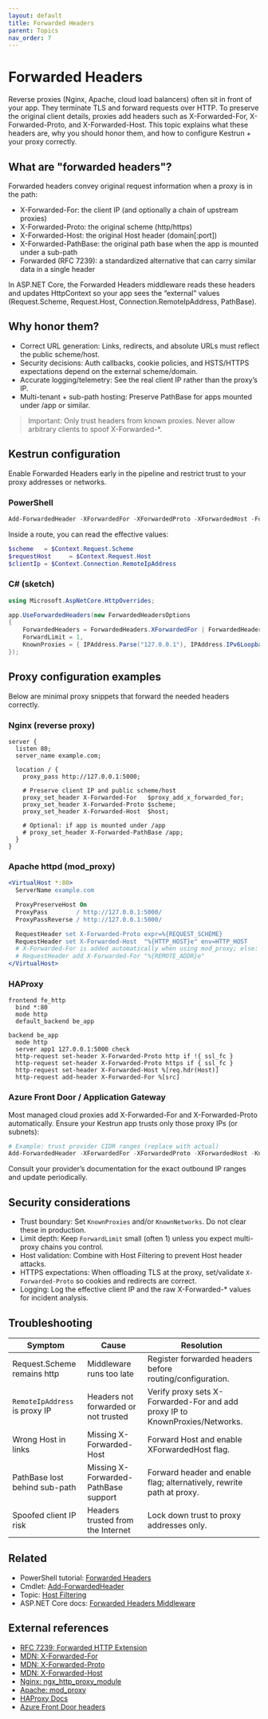 ```yaml
---
layout: default
title: Forwarded Headers
parent: Topics
nav_order: 7
---
```


# Forwarded Headers

Reverse proxies (Nginx, Apache, cloud load balancers) often sit in front of your app. They terminate TLS and forward requests over HTTP.
To preserve the original client details, proxies add headers such as X-Forwarded-For, X-Forwarded-Proto, and X-Forwarded-Host.
This topic explains what these headers are, why you should honor them, and how to configure Kestrun + your proxy correctly.

## What are "forwarded headers"?

Forwarded headers convey original request information when a proxy is in the path:

- X-Forwarded-For: the client IP (and optionally a chain of upstream proxies)
- X-Forwarded-Proto: the original scheme (http/https)
- X-Forwarded-Host: the original Host header (domain[:port])
- X-Forwarded-PathBase: the original path base when the app is mounted under a sub-path
- Forwarded (RFC 7239): a standardized alternative that can carry similar data in a single header

In ASP.NET Core, the Forwarded Headers middleware reads these headers and updates HttpContext so your app sees the “external” values
(Request.Scheme, Request.Host, Connection.RemoteIpAddress, PathBase).

## Why honor them?

- Correct URL generation: Links, redirects, and absolute URLs must reflect the public scheme/host.
- Security decisions: Auth callbacks, cookie policies, and HSTS/HTTPS expectations depend on the external scheme/domain.
- Accurate logging/telemetry: See the real client IP rather than the proxy’s IP.
- Multi-tenant + sub-path hosting: Preserve PathBase for apps mounted under /app or similar.

> Important: Only trust headers from known proxies. Never allow arbitrary clients to spoof X-Forwarded-*.

## Kestrun configuration

Enable Forwarded Headers early in the pipeline and restrict trust to your proxy addresses or networks.

### PowerShell

```powershell
Add-ForwardedHeader -XForwardedFor -XForwardedProto -XForwardedHost -ForwardLimit 1 -KnownProxies @('127.0.0.1', '::1')
```

Inside a route, you can read the effective values:

```powershell
$scheme   = $Context.Request.Scheme
$requestHost     = $Context.Request.Host
$clientIp = $Context.Connection.RemoteIpAddress
```

### C# (sketch)

```csharp
using Microsoft.AspNetCore.HttpOverrides;

app.UseForwardedHeaders(new ForwardedHeadersOptions
{
    ForwardedHeaders = ForwardedHeaders.XForwardedFor | ForwardedHeaders.XForwardedProto | ForwardedHeaders.XForwardedHost,
    ForwardLimit = 1,
    KnownProxies = { IPAddress.Parse("127.0.0.1"), IPAddress.IPv6Loopback }
});
```

## Proxy configuration examples

Below are minimal proxy snippets that forward the needed headers correctly.

### Nginx (reverse proxy)

```nginx
server {
  listen 80;
  server_name example.com;

  location / {
    proxy_pass http://127.0.0.1:5000;

    # Preserve client IP and public scheme/host
    proxy_set_header X-Forwarded-For   $proxy_add_x_forwarded_for;
    proxy_set_header X-Forwarded-Proto $scheme;
    proxy_set_header X-Forwarded-Host  $host;

    # Optional: if app is mounted under /app
    # proxy_set_header X-Forwarded-PathBase /app;
  }
}
```

### Apache httpd (mod_proxy)

```apache
<VirtualHost *:80>
  ServerName example.com

  ProxyPreserveHost On
  ProxyPass        / http://127.0.0.1:5000/
  ProxyPassReverse / http://127.0.0.1:5000/

  RequestHeader set X-Forwarded-Proto expr=%{REQUEST_SCHEME}
  RequestHeader set X-Forwarded-Host  "%{HTTP_HOST}e" env=HTTP_HOST
  # X-Forwarded-For is added automatically when using mod_proxy; else:
  # RequestHeader add X-Forwarded-For "%{REMOTE_ADDR}e"
</VirtualHost>
```

### HAProxy

```haproxy
frontend fe_http
  bind *:80
  mode http
  default_backend be_app

backend be_app
  mode http
  server app1 127.0.0.1:5000 check
  http-request set-header X-Forwarded-Proto http if !{ ssl_fc }
  http-request set-header X-Forwarded-Proto https if { ssl_fc }
  http-request set-header X-Forwarded-Host %[req.hdr(Host)]
  http-request add-header X-Forwarded-For %[src]
```

### Azure Front Door / Application Gateway

Most managed cloud proxies add X-Forwarded-For and X-Forwarded-Proto automatically.
Ensure your Kestrun app trusts only those proxy IPs (or subnets):

```powershell
# Example: trust provider CIDR ranges (replace with actual)
Add-ForwardedHeader -XForwardedFor -XForwardedProto -XForwardedHost -KnownNetworks @('192.0.2.0/24', '2001:db8::/32')
```

Consult your provider’s documentation for the exact outbound IP ranges and update periodically.

## Security considerations

- Trust boundary: Set `KnownProxies` and/or `KnownNetworks`. Do not clear these in production.
- Limit depth: Keep `ForwardLimit` small (often 1) unless you expect multi-proxy chains you control.
- Host validation: Combine with Host Filtering to prevent Host header attacks.
- HTTPS expectations: When offloading TLS at the proxy, set/validate `X-Forwarded-Proto` so cookies and redirects are correct.
- Logging: Log the effective client IP and the raw X-Forwarded-* values for incident analysis.

## Troubleshooting

| Symptom | Cause | Resolution |
|---------|-------|------------|
| Request.Scheme remains http | Middleware runs too late | Register forwarded headers before routing/configuration. |
| `RemoteIpAddress` is proxy IP | Headers not forwarded or not trusted | Verify proxy sets X-Forwarded-For and add proxy IP to KnownProxies/Networks. |
| Wrong Host in links | Missing X-Forwarded-Host | Forward Host and enable XForwardedHost flag. |
| PathBase lost behind sub-path | Missing X-Forwarded-PathBase support | Forward header and enable flag; alternatively, rewrite path at proxy. |
| Spoofed client IP risk | Headers trusted from the Internet | Lock down trust to proxy addresses only. |

## Related

- PowerShell tutorial: [Forwarded Headers](/pwsh/tutorial/10.middleware/7.Forwarded-Headers)
- Cmdlet: [Add-ForwardedHeader](/pwsh/cmdlets/Add-ForwardedHeader)
- Topic: [Host Filtering](./hsts)
- ASP.NET Core docs: [Forwarded Headers Middleware](https://learn.microsoft.com/aspnet/core/host-and-deploy/proxy-load-balancer)

## External references

- [RFC 7239: Forwarded HTTP Extension](https://www.rfc-editor.org/rfc/rfc7239)
- [MDN: X-Forwarded-For](https://developer.mozilla.org/docs/Web/HTTP/Headers/X-Forwarded-For)
- [MDN: X-Forwarded-Proto](https://developer.mozilla.org/docs/Web/HTTP/Headers/X-Forwarded-Proto)
- [MDN: X-Forwarded-Host](https://developer.mozilla.org/docs/Web/HTTP/Headers/X-Forwarded-Host)
- [Nginx: ngx_http_proxy_module](https://nginx.org/en/docs/http/ngx_http_proxy_module.html)
- [Apache: mod_proxy](https://httpd.apache.org/docs/current/mod/mod_proxy.html)
- [HAProxy Docs](https://docs.haproxy.org/)
- [Azure Front Door headers](https://learn.microsoft.com/azure/frontdoor/front-door-http-headers-protocol)
